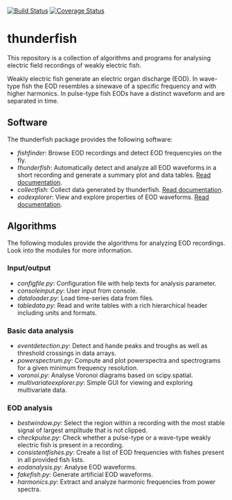 [![Build Status](https://travis-ci.org/bendalab/thunderfish.svg?branch=master)](https://travis-ci.org/bendalab/thunderfish)
[![Coverage Status](https://coveralls.io/repos/github/bendalab/thunderfish/badge.svg?branch=master)](https://coveralls.io/github/bendalab/thunderfish?branch=master)

# thunderfish

This repository is a collection of algorithms and programs for
analysing electric field recordings of weakly electric fish.

Weakly electric fish generate an electric organ discharge (EOD).  In
wave-type fish the EOD resembles a sinewave of a specific frequency
and with higher harmonics. In pulse-type fish EODs have a distinct
waveform and are separated in time.


## Software

The thunderfish package provides the following software:

- *fishfinder*: Browse EOD recordings and detect EOD frequencyies on the fly.
- *thunderfish*: Automatically detect and analyze all EOD waveforms in a short recording and generate a summary plot and data tables. [Read documentation](doc/thunderfish.md).
- *collectfish*: Collect data generated by thunderfish. [Read documentation](doc/collectfish.md).
- *eodexplorer*: View and explore properties of EOD waveforms. [Read documentation](doc/eodexplorer.md).


## Algorithms

The following modules provide the algorithms for analyzing EOD recordings.
Look into the modules for more information.

### Input/output

- *configfile.py*: Configuration file with help texts for analysis parameter.
- *consoleinput.py*: User input from console.
- *dataloader.py*: Load time-series data from files.
- *tabledata.py*: Read and write tables with a rich hierarchical header including units and formats.

### Basic data analysis

- *eventdetection.py*: Detect and hande peaks and troughs as well as threshold crossings in data arrays.
- *powerspectrum.py*: Compute and plot powerspectra and spectrograms for a given minimum frequency resolution.
- *voronoi.py*: Analyse Voronoi diagrams based on scipy.spatial.
- *multivariateexplorer.py*: Simple GUI for viewing and exploring multivariate data.

### EOD analysis

- *bestwindow.py*: Select the region within a recording with the most stable signal of largest amplitude that is not clipped.
- *checkpulse.py*: Check whether a pulse-type or a wave-type weakly electric fish is present in a recording.
- *consistentfishes.py*: Create a list of EOD frequencies with fishes present in all provided fish lists.
- *eodanalysis.py*: Analyse EOD waveforms.
- *fakefish.py*: Generate artificial EOD waveforms.
- *harmonics.py*: Extract and analyze harmonic frequencies from power spectra.


